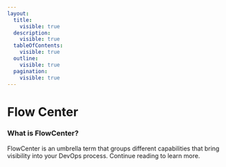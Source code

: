 ```yaml
---
layout:
  title:
    visible: true
  description:
    visible: true
  tableOfContents:
    visible: true
  outline:
    visible: true
  pagination:
    visible: true
---
```


# Flow Center

### What is FlowCenter?

FlowCenter is an umbrella term that groups different capabilities that bring visibility into your DevOps process. Continue reading to learn more.
